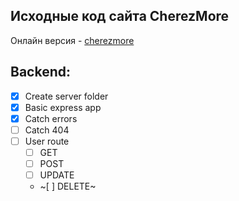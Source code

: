 ## Исходные код сайта CherezMore
Онлайн версия - [cherezmore](https://cherezmore.leooo.ru/)

## Backend:
* [x] Create server folder
* [x] Basic express app
* [x] Catch errors
* [ ] Catch 404
* [ ] User route
    * [ ] GET
    * [ ] POST
    * [ ] UPDATE
    * ~[ ] DELETE~